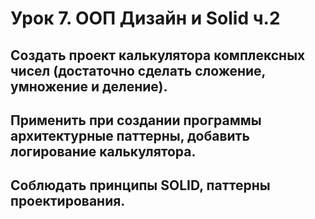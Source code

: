 # Урок 7. ООП Дизайн и Solid ч.2
## Создать проект калькулятора комплексных чисел (достаточно сделать сложение, умножение и деление).
## Применить при создании программы архитектурные паттерны, добавить логирование калькулятора.
## Соблюдать принципы SOLID, паттерны проектирования.
